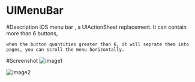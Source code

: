UIMenuBar
=========
#Description
    iOS menu bar , a UIActionSheet replacement. It can contain more than 6 buttons, 
    
    when the button quantities greater than 6, it will seprate them into pages, you can scroll the menu horizontally.

#Screenshot
![image1](http://code4app.qiniudn.com/photo/513c649d6803fa3278000002_1.png)

![image2](http://code4app.qiniudn.com/photo/513c649d6803fa3278000002_11.png)
